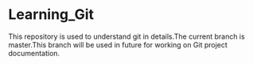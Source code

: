 # Learning_Git
This repository is used to understand git in details.The current branch is master.This branch will be used in future for working on Git project documentation.
